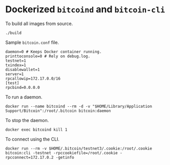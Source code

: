# Dockerized `bitcoind` and `bitcoin-cli`

To build all images from source.

    ./build

Sample `bitcoin.conf` file.

    daemon=0 # Keeps Docker container running.
    printtoconsole=0 # Rely on debug.log.
    testnet=1
    txindex=1
    disablewallet=1
    server=1
    rpcallowip=172.17.0.0/16
    [test]
    rpcbind=0.0.0.0

To run a daemon.

    docker run --name bitcoind --rm -d -v "$HOME/Library/Application Support/Bitcoin":/root/.bitcoin bitcoin:daemon

To stop the daemon.

    docker exec bitcoind kill 1

To connect using the CLI.

    docker run --rm -v $HOME/.bitcoin/testnet3/.cookie:/root/.cookie bitcoin:cli -testnet -rpccookiefile=/root/.cookie -rpcconnect=172.17.0.2 -getinfo 
